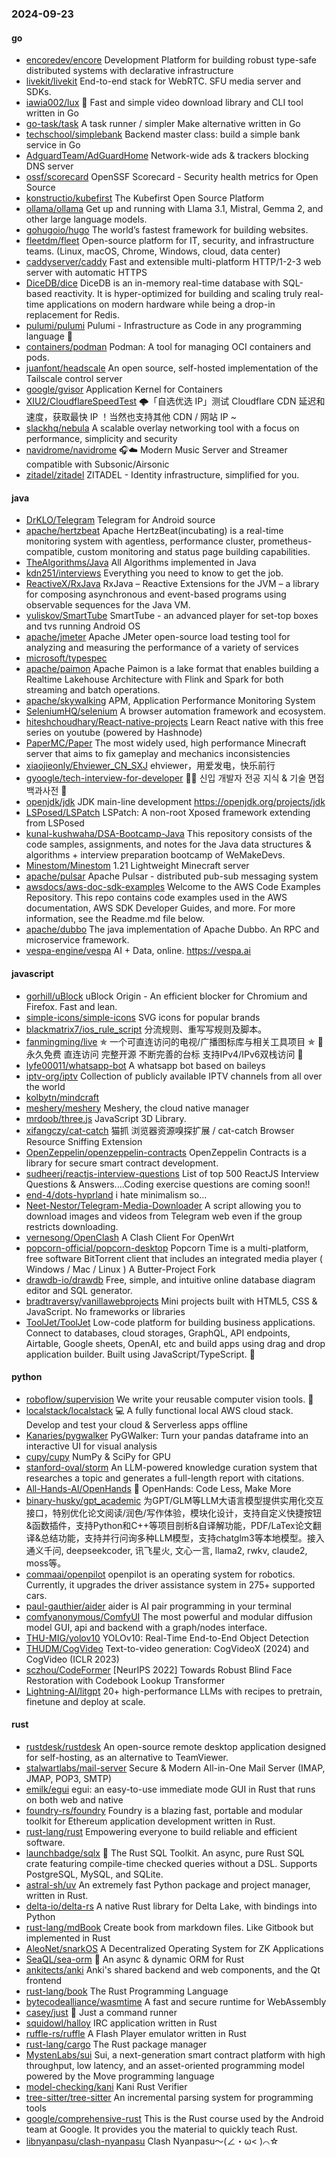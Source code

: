 ### 2024-09-23

#### go
* [encoredev/encore](https://github.com/encoredev/encore) Development Platform for building robust type-safe distributed systems with declarative infrastructure
* [livekit/livekit](https://github.com/livekit/livekit) End-to-end stack for WebRTC. SFU media server and SDKs.
* [iawia002/lux](https://github.com/iawia002/lux) 👾 Fast and simple video download library and CLI tool written in Go
* [go-task/task](https://github.com/go-task/task) A task runner / simpler Make alternative written in Go
* [techschool/simplebank](https://github.com/techschool/simplebank) Backend master class: build a simple bank service in Go
* [AdguardTeam/AdGuardHome](https://github.com/AdguardTeam/AdGuardHome) Network-wide ads & trackers blocking DNS server
* [ossf/scorecard](https://github.com/ossf/scorecard) OpenSSF Scorecard - Security health metrics for Open Source
* [konstructio/kubefirst](https://github.com/konstructio/kubefirst) The Kubefirst Open Source Platform
* [ollama/ollama](https://github.com/ollama/ollama) Get up and running with Llama 3.1, Mistral, Gemma 2, and other large language models.
* [gohugoio/hugo](https://github.com/gohugoio/hugo) The world’s fastest framework for building websites.
* [fleetdm/fleet](https://github.com/fleetdm/fleet) Open-source platform for IT, security, and infrastructure teams. (Linux, macOS, Chrome, Windows, cloud, data center)
* [caddyserver/caddy](https://github.com/caddyserver/caddy) Fast and extensible multi-platform HTTP/1-2-3 web server with automatic HTTPS
* [DiceDB/dice](https://github.com/DiceDB/dice) DiceDB is an in-memory real-time database with SQL-based reactivity. It is hyper-optimized for building and scaling truly real-time applications on modern hardware while being a drop-in replacement for Redis.
* [pulumi/pulumi](https://github.com/pulumi/pulumi) Pulumi - Infrastructure as Code in any programming language 🚀
* [containers/podman](https://github.com/containers/podman) Podman: A tool for managing OCI containers and pods.
* [juanfont/headscale](https://github.com/juanfont/headscale) An open source, self-hosted implementation of the Tailscale control server
* [google/gvisor](https://github.com/google/gvisor) Application Kernel for Containers
* [XIU2/CloudflareSpeedTest](https://github.com/XIU2/CloudflareSpeedTest) 🌩「自选优选 IP」测试 Cloudflare CDN 延迟和速度，获取最快 IP ！当然也支持其他 CDN / 网站 IP ~
* [slackhq/nebula](https://github.com/slackhq/nebula) A scalable overlay networking tool with a focus on performance, simplicity and security
* [navidrome/navidrome](https://github.com/navidrome/navidrome) 🎧☁️ Modern Music Server and Streamer compatible with Subsonic/Airsonic
* [zitadel/zitadel](https://github.com/zitadel/zitadel) ZITADEL - Identity infrastructure, simplified for you.

#### java
* [DrKLO/Telegram](https://github.com/DrKLO/Telegram) Telegram for Android source
* [apache/hertzbeat](https://github.com/apache/hertzbeat) Apache HertzBeat(incubating) is a real-time monitoring system with agentless, performance cluster, prometheus-compatible, custom monitoring and status page building capabilities.
* [TheAlgorithms/Java](https://github.com/TheAlgorithms/Java) All Algorithms implemented in Java
* [kdn251/interviews](https://github.com/kdn251/interviews) Everything you need to know to get the job.
* [ReactiveX/RxJava](https://github.com/ReactiveX/RxJava) RxJava – Reactive Extensions for the JVM – a library for composing asynchronous and event-based programs using observable sequences for the Java VM.
* [yuliskov/SmartTube](https://github.com/yuliskov/SmartTube) SmartTube - an advanced player for set-top boxes and tvs running Android OS
* [apache/jmeter](https://github.com/apache/jmeter) Apache JMeter open-source load testing tool for analyzing and measuring the performance of a variety of services
* [microsoft/typespec](https://github.com/microsoft/typespec)
* [apache/paimon](https://github.com/apache/paimon) Apache Paimon is a lake format that enables building a Realtime Lakehouse Architecture with Flink and Spark for both streaming and batch operations.
* [apache/skywalking](https://github.com/apache/skywalking) APM, Application Performance Monitoring System
* [SeleniumHQ/selenium](https://github.com/SeleniumHQ/selenium) A browser automation framework and ecosystem.
* [hiteshchoudhary/React-native-projects](https://github.com/hiteshchoudhary/React-native-projects) Learn React native with this free series on youtube (powered by Hashnode)
* [PaperMC/Paper](https://github.com/PaperMC/Paper) The most widely used, high performance Minecraft server that aims to fix gameplay and mechanics inconsistencies
* [xiaojieonly/Ehviewer_CN_SXJ](https://github.com/xiaojieonly/Ehviewer_CN_SXJ) ehviewer，用爱发电，快乐前行
* [gyoogle/tech-interview-for-developer](https://github.com/gyoogle/tech-interview-for-developer) 👶🏻 신입 개발자 전공 지식 & 기술 면접 백과사전 📖
* [openjdk/jdk](https://github.com/openjdk/jdk) JDK main-line development https://openjdk.org/projects/jdk
* [LSPosed/LSPatch](https://github.com/LSPosed/LSPatch) LSPatch: A non-root Xposed framework extending from LSPosed
* [kunal-kushwaha/DSA-Bootcamp-Java](https://github.com/kunal-kushwaha/DSA-Bootcamp-Java) This repository consists of the code samples, assignments, and notes for the Java data structures & algorithms + interview preparation bootcamp of WeMakeDevs.
* [Minestom/Minestom](https://github.com/Minestom/Minestom) 1.21 Lightweight Minecraft server
* [apache/pulsar](https://github.com/apache/pulsar) Apache Pulsar - distributed pub-sub messaging system
* [awsdocs/aws-doc-sdk-examples](https://github.com/awsdocs/aws-doc-sdk-examples) Welcome to the AWS Code Examples Repository. This repo contains code examples used in the AWS documentation, AWS SDK Developer Guides, and more. For more information, see the Readme.md file below.
* [apache/dubbo](https://github.com/apache/dubbo) The java implementation of Apache Dubbo. An RPC and microservice framework.
* [vespa-engine/vespa](https://github.com/vespa-engine/vespa) AI + Data, online. https://vespa.ai

#### javascript
* [gorhill/uBlock](https://github.com/gorhill/uBlock) uBlock Origin - An efficient blocker for Chromium and Firefox. Fast and lean.
* [simple-icons/simple-icons](https://github.com/simple-icons/simple-icons) SVG icons for popular brands
* [blackmatrix7/ios_rule_script](https://github.com/blackmatrix7/ios_rule_script) 分流规则、重写写规则及脚本。
* [fanmingming/live](https://github.com/fanmingming/live) ✯ 一个可直连访问的电视/广播图标库与相关工具项目 ✯ 🔕 永久免费 直连访问 完整开源 不断完善的台标 支持IPv4/IPv6双栈访问 🔕
* [lyfe00011/whatsapp-bot](https://github.com/lyfe00011/whatsapp-bot) A whatsapp bot based on baileys
* [iptv-org/iptv](https://github.com/iptv-org/iptv) Collection of publicly available IPTV channels from all over the world
* [kolbytn/mindcraft](https://github.com/kolbytn/mindcraft)
* [meshery/meshery](https://github.com/meshery/meshery) Meshery, the cloud native manager
* [mrdoob/three.js](https://github.com/mrdoob/three.js) JavaScript 3D Library.
* [xifangczy/cat-catch](https://github.com/xifangczy/cat-catch) 猫抓 浏览器资源嗅探扩展 / cat-catch Browser Resource Sniffing Extension
* [OpenZeppelin/openzeppelin-contracts](https://github.com/OpenZeppelin/openzeppelin-contracts) OpenZeppelin Contracts is a library for secure smart contract development.
* [sudheerj/reactjs-interview-questions](https://github.com/sudheerj/reactjs-interview-questions) List of top 500 ReactJS Interview Questions & Answers....Coding exercise questions are coming soon!!
* [end-4/dots-hyprland](https://github.com/end-4/dots-hyprland) i hate minimalism so...
* [Neet-Nestor/Telegram-Media-Downloader](https://github.com/Neet-Nestor/Telegram-Media-Downloader) A script allowing you to download images and videos from Telegram web even if the group restricts downloading.
* [vernesong/OpenClash](https://github.com/vernesong/OpenClash) A Clash Client For OpenWrt
* [popcorn-official/popcorn-desktop](https://github.com/popcorn-official/popcorn-desktop) Popcorn Time is a multi-platform, free software BitTorrent client that includes an integrated media player ( Windows / Mac / Linux ) A Butter-Project Fork
* [drawdb-io/drawdb](https://github.com/drawdb-io/drawdb) Free, simple, and intuitive online database diagram editor and SQL generator.
* [bradtraversy/vanillawebprojects](https://github.com/bradtraversy/vanillawebprojects) Mini projects built with HTML5, CSS & JavaScript. No frameworks or libraries
* [ToolJet/ToolJet](https://github.com/ToolJet/ToolJet) Low-code platform for building business applications. Connect to databases, cloud storages, GraphQL, API endpoints, Airtable, Google sheets, OpenAI, etc and build apps using drag and drop application builder. Built using JavaScript/TypeScript. 🚀

#### python
* [roboflow/supervision](https://github.com/roboflow/supervision) We write your reusable computer vision tools. 💜
* [localstack/localstack](https://github.com/localstack/localstack) 💻 A fully functional local AWS cloud stack. Develop and test your cloud & Serverless apps offline
* [Kanaries/pygwalker](https://github.com/Kanaries/pygwalker) PyGWalker: Turn your pandas dataframe into an interactive UI for visual analysis
* [cupy/cupy](https://github.com/cupy/cupy) NumPy & SciPy for GPU
* [stanford-oval/storm](https://github.com/stanford-oval/storm) An LLM-powered knowledge curation system that researches a topic and generates a full-length report with citations.
* [All-Hands-AI/OpenHands](https://github.com/All-Hands-AI/OpenHands) 🙌 OpenHands: Code Less, Make More
* [binary-husky/gpt_academic](https://github.com/binary-husky/gpt_academic) 为GPT/GLM等LLM大语言模型提供实用化交互接口，特别优化论文阅读/润色/写作体验，模块化设计，支持自定义快捷按钮&函数插件，支持Python和C++等项目剖析&自译解功能，PDF/LaTex论文翻译&总结功能，支持并行问询多种LLM模型，支持chatglm3等本地模型。接入通义千问, deepseekcoder, 讯飞星火, 文心一言, llama2, rwkv, claude2, moss等。
* [commaai/openpilot](https://github.com/commaai/openpilot) openpilot is an operating system for robotics. Currently, it upgrades the driver assistance system in 275+ supported cars.
* [paul-gauthier/aider](https://github.com/paul-gauthier/aider) aider is AI pair programming in your terminal
* [comfyanonymous/ComfyUI](https://github.com/comfyanonymous/ComfyUI) The most powerful and modular diffusion model GUI, api and backend with a graph/nodes interface.
* [THU-MIG/yolov10](https://github.com/THU-MIG/yolov10) YOLOv10: Real-Time End-to-End Object Detection
* [THUDM/CogVideo](https://github.com/THUDM/CogVideo) Text-to-video generation: CogVideoX (2024) and CogVideo (ICLR 2023)
* [sczhou/CodeFormer](https://github.com/sczhou/CodeFormer) [NeurIPS 2022] Towards Robust Blind Face Restoration with Codebook Lookup Transformer
* [Lightning-AI/litgpt](https://github.com/Lightning-AI/litgpt) 20+ high-performance LLMs with recipes to pretrain, finetune and deploy at scale.

#### rust
* [rustdesk/rustdesk](https://github.com/rustdesk/rustdesk) An open-source remote desktop application designed for self-hosting, as an alternative to TeamViewer.
* [stalwartlabs/mail-server](https://github.com/stalwartlabs/mail-server) Secure & Modern All-in-One Mail Server (IMAP, JMAP, POP3, SMTP)
* [emilk/egui](https://github.com/emilk/egui) egui: an easy-to-use immediate mode GUI in Rust that runs on both web and native
* [foundry-rs/foundry](https://github.com/foundry-rs/foundry) Foundry is a blazing fast, portable and modular toolkit for Ethereum application development written in Rust.
* [rust-lang/rust](https://github.com/rust-lang/rust) Empowering everyone to build reliable and efficient software.
* [launchbadge/sqlx](https://github.com/launchbadge/sqlx) 🧰 The Rust SQL Toolkit. An async, pure Rust SQL crate featuring compile-time checked queries without a DSL. Supports PostgreSQL, MySQL, and SQLite.
* [astral-sh/uv](https://github.com/astral-sh/uv) An extremely fast Python package and project manager, written in Rust.
* [delta-io/delta-rs](https://github.com/delta-io/delta-rs) A native Rust library for Delta Lake, with bindings into Python
* [rust-lang/mdBook](https://github.com/rust-lang/mdBook) Create book from markdown files. Like Gitbook but implemented in Rust
* [AleoNet/snarkOS](https://github.com/AleoNet/snarkOS) A Decentralized Operating System for ZK Applications
* [SeaQL/sea-orm](https://github.com/SeaQL/sea-orm) 🐚 An async & dynamic ORM for Rust
* [ankitects/anki](https://github.com/ankitects/anki) Anki's shared backend and web components, and the Qt frontend
* [rust-lang/book](https://github.com/rust-lang/book) The Rust Programming Language
* [bytecodealliance/wasmtime](https://github.com/bytecodealliance/wasmtime) A fast and secure runtime for WebAssembly
* [casey/just](https://github.com/casey/just) 🤖 Just a command runner
* [squidowl/halloy](https://github.com/squidowl/halloy) IRC application written in Rust
* [ruffle-rs/ruffle](https://github.com/ruffle-rs/ruffle) A Flash Player emulator written in Rust
* [rust-lang/cargo](https://github.com/rust-lang/cargo) The Rust package manager
* [MystenLabs/sui](https://github.com/MystenLabs/sui) Sui, a next-generation smart contract platform with high throughput, low latency, and an asset-oriented programming model powered by the Move programming language
* [model-checking/kani](https://github.com/model-checking/kani) Kani Rust Verifier
* [tree-sitter/tree-sitter](https://github.com/tree-sitter/tree-sitter) An incremental parsing system for programming tools
* [google/comprehensive-rust](https://github.com/google/comprehensive-rust) This is the Rust course used by the Android team at Google. It provides you the material to quickly teach Rust.
* [libnyanpasu/clash-nyanpasu](https://github.com/libnyanpasu/clash-nyanpasu) Clash Nyanpasu～(∠・ω< )⌒☆​
